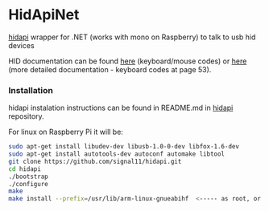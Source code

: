 HidApiNet
=========

[hidapi](https://github.com/signal11/hidapi) wrapper for .NET (works with mono on Raspberry) to talk to usb hid devices

HID documentation can be found [here](https://docs.mbed.com/docs/ble-hid/en/latest/api/md_doc_HID.html) (keyboard/mouse codes) or [here](https://github.com/czesiu/HidApiNet/blob/master/docs/Hut1_12v2.pdf) (more detailed documentation - keyboard codes at page 53).

### Installation

hidapi instalation instructions can be found in README.md in [hidapi](https://github.com/signal11/hidapi) repository.

For linux on Raspberry Pi it will be:
```sh
sudo apt-get install libudev-dev libusb-1.0-0-dev libfox-1.6-dev
sudo apt-get install autotools-dev autoconf automake libtool
git clone https://github.com/signal11/hidapi.git
cd hidapi
./bootstrap
./configure
make
make install --prefix=/usr/lib/arm-linux-gnueabihf  <----- as root, or using sudo
```
